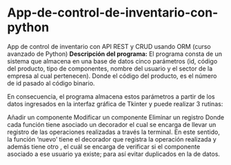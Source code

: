 # App-de-control-de-inventario-con-python
App de control de inventario con API REST y CRUD usando ORM (curso avanzado de Python)​
**Descripción del programa:** El programa consta de un sistema que almacena en una base de datos cinco parámetros (id, código del producto, tipo de componentes, nombre del usuario y el sector de la empresa al cual pertenecen). Donde el código del producto, es el número de id pasado al código binario.

En consecuencia, el programa almacena estos parámetros a partir de los datos ingresados en la interfaz gráfica de Tkinter y puede realizar 3 rutinas:

Añadir un componente
Modificar un componente
Eliminar un registro
Donde cada función tiene asociado un decorador el cual se encarga de llevar un registro de las operaciones realizadas a través la terminal. En este sentido, la función ‘nuevo’ tiene el decorador que registra la operación realizada y además tiene otro , el cuál se encarga de verificar si el componente asociado a ese usuario ya existe; para así evitar duplicados en la de datos.
